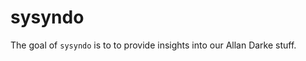 
<!-- README.md is generated from README.Rmd. Please edit that file -->

# sysyndo

The goal of `sysyndo` is to to provide insights into our Allan Darke
stuff.
